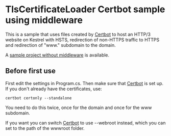 ﻿# TlsCertificateLoader Certbot sample using middleware
This is a sample that uses files created by [Certbot](https://certbot.eff.org/) to host an HTTP/3 website on Kestrel with HSTS, redirection of non-HTTPS traffic to HTTPS and redirection of "www." subdomain to the domain.

A [sample project without middleware](https://github.com/MarkCiliaVincenti/TlsCertificateLoader/tree/master/Samples/CertbotSample) is available.

## Before first use
First edit the settings in Program.cs. Then make sure that [Certbot](https://certbot.eff.org/) is set up. If you don't already have the certificates, use:

```
certbot certonly --standalone
```

You need to do this twice, once for the domain and once for the www subdomain.

If you want you can switch [Certbot](https://certbot.eff.org/) to use --webroot instead, which you can set to the path of the wwwroot folder.
